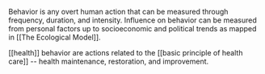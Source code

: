 Behavior is any overt human action that can be measured through frequency, duration, and intensity. Influence on behavior can be measured from personal factors up to socioeconomic and political trends as mapped in [[The Ecological Model]]. 

[[health]] behavior are actions related to the [[basic principle of health care]] -- health maintenance, restoration, and improvement.

